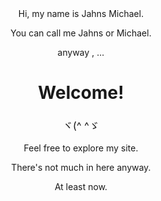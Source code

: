 <script>
  import PageTransition from "^/components/PageTransition.svelte"
</script>

<PageTransition>
<div>
Hi, my name is Jahns Michael.

You can call me Jahns or Michael.

anyway , ...

# Welcome!
### ヾ(^ ^ゞ

Feel free to explore my site.

There's not much in here anyway.

At least now.
</div>
</PageTransition>

<style>
  div {
    margin-top: 10vh;
    text-align: center;
  }

  h1, h3 {
    color: var(--theme-primary);
  }

  h3 {
    font-weight: normal;
  }
</style>

<!-- routify:options index=10 -->
<!-- routify:options title="home" -->